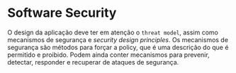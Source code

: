 # Software Security

O design da aplicação deve ter em atenção o `threat model`, assim como mecanismos de segurança e *security design principles*. Os mecanismos de segurança são métodos para forçar a policy, que é uma descrição do que é permitido e proibido. Podem ainda conter mecanismos para prevenir, detectar, responder e recuperar de ataques de segurança.


